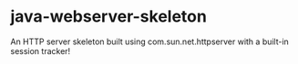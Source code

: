 # java-webserver-skeleton
An HTTP server skeleton built using com.sun.net.httpserver with a built-in session tracker!
